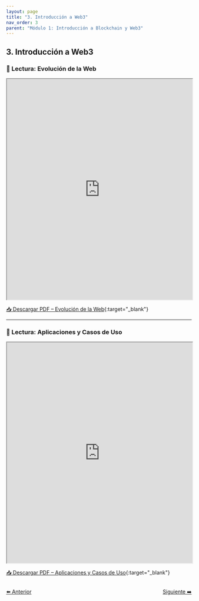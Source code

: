 ```yaml
---
layout: page
title: "3. Introducción a Web3"
nav_order: 3
parent: "Módulo 1: Introducción a Blockchain y Web3"
---
```


## 3. Introducción a Web3

### 📄 Lectura: Evolución de la Web

<iframe src="https://onboardingethcr.github.io/Testing-Onboarding/assets/Modulo%201%20-%20Introduccion%20al%20Blockchain%20y%20Web3/3.Introduccion-a-Web-3/1.Evolucion-web.pdf" width="100%" height="600px"></iframe>

[📥 Descargar PDF – Evolución de la Web](https://onboardingethcr.github.io/Testing-Onboarding/assets/Modulo%201%20-%20Introduccion%20al%20Blockchain%20y%20Web3/3.Introduccion-a-Web-3/1.Evolucion-web.pdf){:target="_blank"}

---

### 📄 Lectura: Aplicaciones y Casos de Uso

<iframe src="https://onboardingethcr.github.io/Testing-Onboarding/assets/Modulo%201%20-%20Introduccion%20al%20Blockchain%20y%20Web3/3.Introduccion-a-Web-3/2.Aplicaciones-casos-de-uso.pdf" width="100%" height="600px"></iframe>

[📥 Descargar PDF – Aplicaciones y Casos de Uso](https://onboardingethcr.github.io/Testing-Onboarding/assets/Modulo%201%20-%20Introduccion%20al%20Blockchain%20y%20Web3/3.Introduccion-a-Web-3/2.Aplicaciones-casos-de-uso.pdf){:target="_blank"}

<div style="display: flex; justify-content: space-between; margin-top: 2em;">
  <a class="btn" href="/Testing-Onboarding/modulo1-quiz">⬅️ Anterior</a>
  <a class="btn" href="/Testing-Onboarding/modulo1-actividad">Siguiente ➡️</a>
</div>


